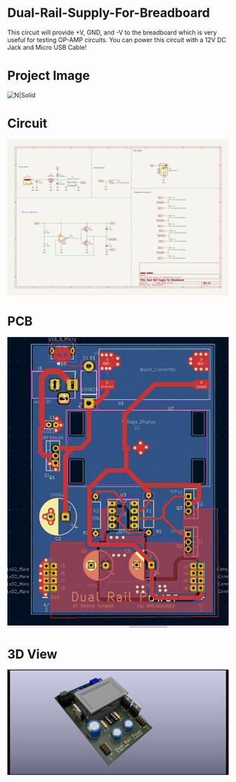 # Dual-Rail-Supply-For-Breadboard
This circuit will provide +V, GND, and -V to the breadboard which is very useful for testing OP-AMP circuits. You can power this circuit with a 12V DC Jack and Micro USB Cable!

# Project Image
![N|Solid](https://raw.githubusercontent.com/naman-tanwar/Dual-Rail-Supply-For-Breadboard/main/Images/Final%20PCB/Closeup%202.jpg)

# Circuit
![N|Solid](https://raw.githubusercontent.com/naman-tanwar/Dual-Rail-Supply-For-Breadboard/main/Circuit.png)

# PCB
![N|Solid](https://raw.githubusercontent.com/naman-tanwar/Dual-Rail-Supply-For-Breadboard/main/Images/PCB%20Render/PCB2.PNG)

# 3D View
![N|Solid](https://raw.githubusercontent.com/naman-tanwar/Dual-Rail-Supply-For-Breadboard/main/Images/PCB%20Render/3D%20View%202.png)
